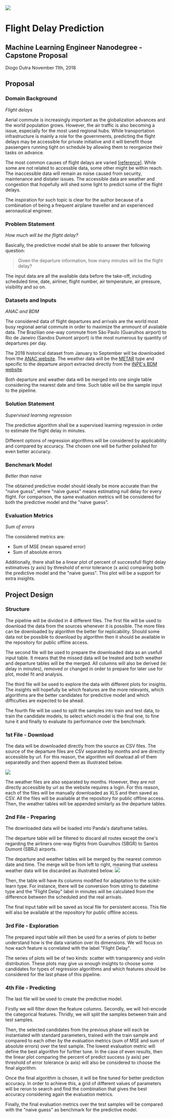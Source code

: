 ![](https://ydq1jlhdhy-flywheel.netdna-ssl.com/wp-content/uploads/2014/05/airport-banner.jpg)

# Flight Delay Prediction
## Machine Learning Engineer Nanodegree - Capstone Proposal
Diogo Dutra
November 11th, 2018

## Proposal

### Domain Background
_Flight delays_

Aerial commute is increasingly important as the globalization advances and the world population grows. However, the air traffic is also becoming a issue, especially for the most used regional hubs. While transportation infrastructure is mainly a role for the governments, predicting the flight delays may be accessible for private initiative and it will benefit those passengers running tight on schedule by allowing them to reorganize their tasks on advance.

The most common causes of flight delays are varied [[reference]](https://en.wikipedia.org/wiki/Flight_cancellation_and_delay). While some are not related to accessble data, some other might be within reach. The inaccessible data will remain as noise caused from security, maintenance and distater issues. The accessible data are weather and congestion that hopefully will shed some light to predict some of the flight delays.

The inspiration for such topic is clear for the author because of a combination of being a frequent airplane traveller and an experienced aeronautical engineer.

### Problem Statement
_How much will be the flight delay?_

Basically, the predictive model shall be able to answer ther following question:
>Given the departure information, how many minutes will be the flight delay?

The input data are all the available data before the take-off, including scheduled time, date, airliner, flight number, air temperature, air pressure, visibility and so on.

### Datasets and Inputs
_ANAC and BDM_

The considered data of flight departures and arrivals are the world most busy regional aerial commute in order to maximize the ammount of available data. The Brazilian one-way commute from São Paulo (Guarulhos airport) to Rio de Janeiro (Sandos Dumont airport) is the most numerous by quantity of departures per day.

The 2018 historical dataset from January to September will be downloaded from the [ANAC website](http://www.anac.gov.br).
The weather data will be the [METAR](https://en.wikipedia.org/wiki/METAR) type and specific to the departure airport extracted directly from the [INPE's BDM website](http://bancodedados.cptec.inpe.br/).

Both departure and weather data will be merged into one single table considering the nearest date and time. Such table will be the sample input to the pipeline.

### Solution Statement
_Supervised learning regression_

The predictive algorithm shall be a supervised learning regression in order to estimate the flight delay in minutes.

Different options of regression algorithms will be considered by applicability and compared by accuracy. The chosen one will be further polished for even better accuracy.

### Benchmark Model
_Better than naive_

The obtained predictive model should ideally be more accurate than the "naive guess", where "naive guess" means estimating null delay for every flight. For comparison, the same evaluation metrics will be considered for both the predictive model and the "naive guess".


### Evaluation Metrics
_Sum of errors_

The considered metrics are:
- Sum of MSE (mean squared error)
- Sum of absolute errors

Additionally, there shall be a linear plot of percent of successfull flight delay estimatives (y axis) by threshold of error tolerance (x axis) comparing both the predictive model and the "naive guess". This plot will be a support for extra insights.


## Project Design

### Structure
The pipeline will be divided in 4 different files.
The first file will be used to download the data from the sources whenever it is possible. The more files can be downloaded by algorithm the better for replicability. Should some data not be possible to download by algorithm then it should be available in the repository for public offline access. 

The second file will be used to prepare the downloaded data as an usefull input table. It means that the missed data will be treated and both weather and departure tables will be the merged. All columns will also be derived (ie: delay in minutes), removed or changed in order to prepare for later use for plot, model fit and analysis.

The third file will be used to explore the data with different plots for insights. The insights will hopefully be which features are the more relevants, which algorithms are the better candidates for predictive model and which difficulties are expected to be ahead.

The fourth file will be used to split the samples into train and test data, to train the candidate models, to select which model is the final one, to fine tune it and finally to evaluate its performance over the benchmark.

### 1st File - Download
The data will be downloaded directly from the source as CSV files.
The source of the departure files are CSV separated by months and are directly accessible by url. For this reason, the algorithm will dowload all of them separatedly and then append them as illustrated below.

![](http://www.digdb.com/excel_add_ins/combine_append_tables_sheets_files/1.gif)

The weather files are also separated by months. However, they are not directly accessible by url as the website requires a login. For this reason, each of the files will be manually downloaded as XLS and then saved as CSV. All the files  will be available at the repository for public offline access. Then, the weather tables will be appended similarly as the departure tables.

### 2nd File - Preparing
The downloaded data will be loaded into Panda's dataframe tables.

The departure table will be filtered to discard all routes except the one's regarding the airliners one-way flights from Guarulhos (SBGR) to Santos Dumont (SBRJ) airports.

The departure and weather tables will be merged by the nearest common date and time. The merge will be from left to right, meaning that useless weather data will be discarded as illustrated below.
![](https://datacarpentry.org/python-ecology-lesson/fig/left-join.png)

Then, the table will have its columns modified for adaptation to the scikit-learn type. For instance, there will be conversion from string to datetime type and the "Flight Delay" label in minutes will be calculated from the difference between the scheduled and the real arrivals.

The final input table will be saved as local file for persistent access. This file will also be available at the repository for public offline access.


### 3rd File - Exploration
The prepared input table will then be used for a series of plots to better understand how is the data variation over its dimensions. We will focus on how each feature is correlated with the label "Flight Delay".

The series of plots will be of two kinds: scatter with transparency and violin distribution. These plots may give us enough insights to choose some candidates for types of regression algorithms and which features should be considered for the last phase of this pipeline.

### 4th File - Predicting
The last file will be used to create the predictive model.

Firstly we will filter down the feature columns. Secondly, we will hot-encode the categorical features. Thridly, we will split the samples between train and test samples.

Then, the selected candidates from the previous phase will each be instantiated with standard parameters, trained with the train sample and compared to each other by the evaluation metrics (sum of MSE and sum of absolute errors) over the test sample. The lowest evaluation metric will define the best algorithm for further tune. In the case of even results, then the linear plot comparing the percent of predict success (y axis) per threshold of error tolerance (x axis) will also be considered to choose the final algorithm.

Once the final algorithm is chosen, it will be fine tuned for better prediction accuracy. In order to achieve this, a grid of different values of parameters will be rerun to search and find the combination that gives the best accuracy considering again the evaluation metrics.

Finally, the final evaluation metrics over the test samples will be compared with the "naive guess" as benchmark for the predictive model. 
